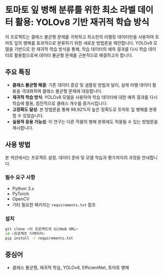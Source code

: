 # 토마토 잎 병해 분류를 위한 최소 라벨 데이터 활용: YOLOv8 기반 재귀적 학습 방식

이 프로젝트는 클래스 불균형 문제를 극복하고 최소한의 라벨링 데이터만을 사용하여 토마토 잎의 병해를 효과적으로 분류하기 위한 새로운 방법론을 제안합니다. YOLOv8 모델을 기반으로 한 재귀적 학습 방식을 통해, 학습 데이터의 예측 결과를 다시 학습 데이터로 활용함으로써 데이터 불균형 문제를 근본적으로 해결하고자 합니다.

## 주요 특징

- **클래스 불균형 해결**: 기존 데이터 증강 및 샘플링 방법과 달리, 실제 라벨 데이터 활용을 극대화하여 클래스 불균형 문제에 대응합니다.
- **재귀적 학습 방식**: YOLOv8 모델을 사용하여 학습 데이터에 대한 예측 결과를 다시 학습에 활용, 점진적으로 클래스 개수를 증가시킵니다.
- **고정확도 달성**: 본 방법론을 통해 98.92%의 높은 정확도로 토마토 잎 병해를 분류할 수 있었습니다.
- **실용적 응용 가능성**: 이 연구는 다른 작물의 병해 분류에도 적용될 수 있는 방법론을 제시합니다.

## 사용 방법

본 섹션에서는 프로젝트 설정, 데이터 준비 및 모델 학습과 평가까지의 과정을 안내합니다.

### 필수 요구 사항

- Python 3.x
- PyTorch
- OpenCV
- 기타 필요한 패키지는 `requirements.txt` 참조

### 설치

```bash
git clone <이 프로젝트의 GitHub URL>
cd <프로젝트 디렉터리>
pip install -r requirements.txt
```

## 중심어

-  클래스 불균형, 재귀적 학습, YOLOv8, EfficientNet, 토마토 병해
